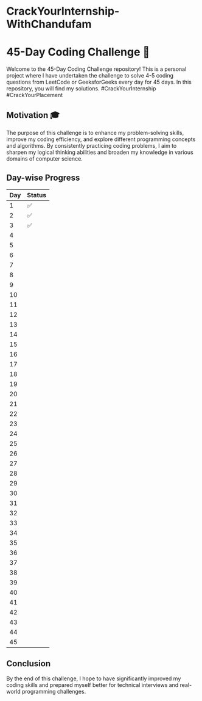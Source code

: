 # CrackYourInternship-WithChandufam
# 45-Day Coding Challenge 🚩

Welcome to the 45-Day Coding Challenge repository! This is a personal project where I have undertaken the challenge to solve 4-5 coding questions from LeetCode or GeeksforGeeks every day for 45 days. In this repository, you will find my solutions. #CrackYourInternship #CrackYourPlacement

## Motivation 🎓

The purpose of this challenge is to enhance my problem-solving skills, improve my coding efficiency, and explore different programming concepts and algorithms. By consistently practicing coding problems, I aim to sharpen my logical thinking abilities and broaden my knowledge in various domains of computer science.

## Day-wise Progress

| Day | Status   |
|-----|----------|
| 1   |     ✅  |
| 2   |     ✅  |
| 3   |    ✅   |
| 4   |          |
| 5   |          |
| 6   |          |
| 7   |          |
| 8   |          |
| 9   |          |
| 10  |          |
| 11  |          |
| 12  |          |
| 13  |          |
| 14  |          |
| 15  |          |
| 16  |          |
| 17  |          |
| 18  |          |
| 19  |          |
| 20  |          |
| 21  |          |
| 22  |          |
| 23  |          |
| 24  |          |
| 25  |          |
| 26  |          |
| 27  |          |
| 28  |          |
| 29  |          |
| 30  |          |
| 31  |          |
| 32  |          |
| 33  |          |
| 34  |          |
| 35  |          |
| 36  |          |
| 37  |          |
| 38  |          |
| 39  |          |
| 40  |          |
| 41  |          |
| 42  |          |
| 43  |          |
| 44  |          |
| 45  |          |

## Conclusion
By the end of this challenge, I hope to have significantly improved my coding skills and prepared myself better for technical interviews and real-world programming challenges.

